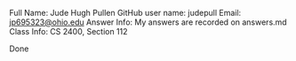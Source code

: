 Full Name: Jude Hugh Pullen
GitHub user name: judepull
Email: jp695323@ohio.edu
Answer Info: My answers are recorded on answers.md
Class Info: CS 2400, Section 112

Done